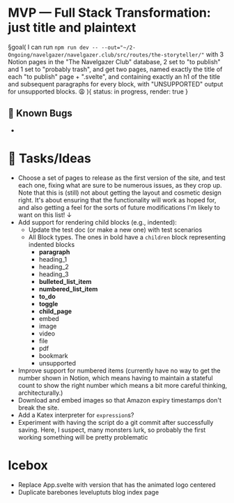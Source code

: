 # MVP — Full Stack Transformation: just title and plaintext

§goal(
I can run `npm run dev -- --out="~/2-Ongoing/navelgazer/navelgazer.club/src/routes/the-storyteller/"` with 3 Notion pages in the "The Navelgazer Club" database, 2 set to "to publish" and 1 set to "probably trash", and get two pages, named exactly the title of each "to publish" page + ".svelte", and containing exactly an h1 of the title and subsequent paragraphs for every block, with "UNSUPPORTED" output for unsupported blocks. 😩
){
status: in progress, render: true
}

## 🐞 Known Bugs

-

# 🐝 Tasks/Ideas

- Choose a set of pages to release as the first version of the site, and test each one, fixing what are sure to be numerous issues, as they crop up. Note that this is (still) not about getting the layout and cosmetic design right. It's about ensuring that the functionality will work as hoped for, and also getting a feel for the sorts of future modifications I'm likely to want on this list! ↓
- Add support for rendering child blocks (e.g., indented):
  - Update the test doc (or make a new one) with test scenarios
  - All Block types. The ones in bold have a `children` block representing indented blocks
    - **paragraph**
    - heading_1
    - heading_2
    - heading_3
    - **bulleted_list_item**
    - **numbered_list_item**
    - **to_do**
    - **toggle**
    - **child_page**
    - embed
    - image
    - video
    - file
    - pdf
    - bookmark
    - unsupported
- Improve support for numbered items (currently have no way to get the number shown in Notion, which means having to maintain a stateful count to show the right number which means a bit more careful thinking, architecturally.)
- Download and embed images so that Amazon expiry timestamps don't break the site.
- Add a Katex interpreter for `expression`s?
- Experiment with having the script do a git commit after successfully saving. Here, I suspect, many monsters lurk, so probably the first working something will be pretty problematic

# Icebox

- Replace App.svelte with version that has the animated logo centered
- Duplicate barebones leveluptuts blog index page
